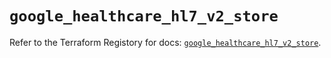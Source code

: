 # `google_healthcare_hl7_v2_store`

Refer to the Terraform Registory for docs: [`google_healthcare_hl7_v2_store`](https://www.terraform.io/docs/providers/google/r/healthcare_hl7_v2_store).
